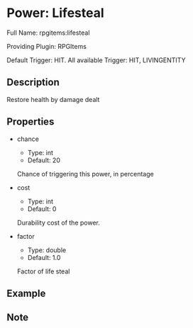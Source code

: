 # Power: Lifesteal

<!-- This file is generated ingame by `/rpgitem gen-wiki`. -->
<!-- Please only edit between "beginCustomXXXX" and "endCustomXXXX".  -->
<!-- If you want to edit description of this power or property, -->
<!-- please edit corresponding section in "resources/lang/en_US.yml" -->

Full Name: rpgitems:lifesteal

Providing Plugin: RPGItems

Default Trigger: HIT. All available Trigger: HIT, LIVINGENTITY

<!-- beginCustomHeader -->
<!-- endCustomHeader -->

## Description

Restore health by damage dealt
<!-- beginCustomDescription -->
<!-- endCustomDescription -->

## Properties

* chance

  * Type: int
  * Default: 20

  Chance of triggering this power, in percentage

* cost

  * Type: int
  * Default: 0

  Durability cost of the power.

* factor

  * Type: double
  * Default: 1.0

  Factor of life steal


<!-- beginCustomProperties -->
<!-- endCustomProperties -->

## Example

<!-- beginCustomExample -->
<!-- endCustomExample -->

## Note

<!-- beginCustomNote -->
<!-- endCustomNote -->